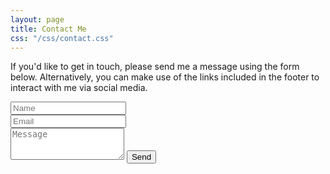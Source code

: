 ```yaml
---
layout: page
title: Contact Me
css: "/css/contact.css"
---
```


<form action="https://formspree.io/jonmcalder@gmail.com" method="POST" class="form" id="contact-form">
  <p>If you'd like to get in touch, please send me a message using the form 
  below. Alternatively, you can make use of the links included in the footer to 
  interact with me via social media.</p>
  <div class="row">
    <div class="col-xs-6">
      <input type="text" name="name" class="form-control input-lg" placeholder="Name" title="Name">
    </div>
    <div class="col-xs-6">
      <input type="email" name="_replyto" class="form-control input-lg" placeholder="Email" title="Email">
    </div>
  </div>
  <input type="hidden" name="_subject" value="New message from http://jonmcalder.github.io">
  <textarea type="text" name="content" class="form-control input-lg" placeholder="Message" title="Message" required="required" rows="3"></textarea>
  <input type="text" name="_gotcha" style="display:none">
  <input type="hidden" name="_next" value="./contact?message=Your message was sent successfully, thanks!" />
  <button type="submit" class="btn btn-lg btn-primary">Send</button>
</form>